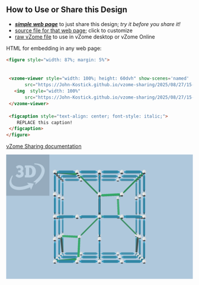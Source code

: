 
## How to Use or Share this Design

 - [***simple web page***](<https://John-Kostick.github.io/vzome-sharing/2025/08/27/15-09-58-Laves-Graph-alternate/>) to just share this design; *try it before you share it!*
 - [source file for that web page](<https://github.com/John-Kostick/vzome-sharing/edit/main/2025/08/27/15-09-58-Laves-Graph-alternate/index.md>); click to customize
 - [raw vZome file](<https://raw.githubusercontent.com/John-Kostick/vzome-sharing/main/2025/08/27/15-09-58-Laves-Graph-alternate/Laves-Graph-alternate.vZome>) to use in vZome desktop or vZome Online
 
 HTML for embedding in any web page:
 ```html
<figure style="width: 87%; margin: 5%">
  
  
  <vzome-viewer style="width: 100%; height: 60dvh" show-scenes='named'
        src="https://John-Kostick.github.io/vzome-sharing/2025/08/27/15-09-58-Laves-Graph-alternate/Laves-Graph-alternate.vZome" >
    <img  style="width: 100%"
        src="https://John-Kostick.github.io/vzome-sharing/2025/08/27/15-09-58-Laves-Graph-alternate/Laves-Graph-alternate.png" >
  </vzome-viewer>

  <figcaption style="text-align: center; font-style: italic;">
     REPLACE this caption!
  </figcaption>
</figure>

 ```

[vZome Sharing documentation](https://vzome.github.io/vzome/sharing.html#how-it-works)

![Image](<Laves-Graph-alternate.png>)

